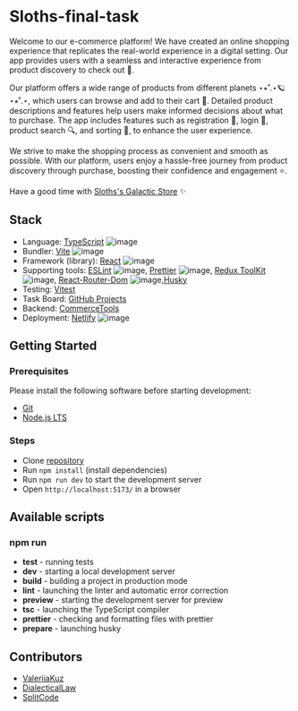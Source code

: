 # Sloths-final-task

Welcome to our e-commerce platform! We have created an online shopping experience that replicates the real-world experience in a digital setting. Our app provides users with a seamless and interactive experience from product discovery to check out 🚀.

Our platform offers a wide range of products from different planets ⋆⭒˚.⋆🪐 ⋆⭒˚.⋆, which users can browse and add to their cart 🛒. Detailed product descriptions and features help users make informed decisions about what to purchase. The app includes features such as registration 📝, login 🔐, product search 🔍, and sorting 📶, to enhance the user experience.

We strive to make the shopping process as convenient and smooth as possible. With our platform, users enjoy a hassle-free journey from product discovery through purchase, boosting their confidence and engagement ⭐.

Have a good time with [Sloths's Galactic Store](https://sloths-galactic-store.netlify.app/) ✨

## Stack

- Language: [TypeScript](https://www.typescriptlang.org/) ![image](https://img.shields.io/badge/TypeScript-007ACC?style=for-the-badge&logo=typescript&logoColor=white)
- Bundler: [Vite](https://vitejs.dev/) ![image](https://img.shields.io/badge/Vite-B73BFE?style=for-the-badge&logo=vite&logoColor=FFD62E)
- Framework (library): [React](https://react.dev/) ![image](https://img.shields.io/badge/React-20232A?style=for-the-badge&logo=react&logoColor=61DAFB)
- Supporting tools: [ESLint](https://eslint.org/) ![image](https://img.shields.io/badge/eslint-3A33D1?style=for-the-badge&logo=eslint&logoColor=white), [Prettier](https://prettier.io/) ![image](https://img.shields.io/badge/prettier-1A2C34?style=for-the-badge&logo=prettier&logoColor=F7BA3E), [Redux ToolKit](https://redux-toolkit.js.org/) ![image](https://img.shields.io/badge/Redux-593D88?style=for-the-badge&logo=redux&logoColor=white), [React-Router-Dom](https://reactrouter.com/) ![image](https://img.shields.io/badge/React_Router-CA4245?style=for-the-badge&logo=react-router&logoColor=white),[Husky](https://typicode.github.io/husky/)
- Testing: [Vitest](https://vitest.dev/)
- Task Board: [GitHub Projects](https://docs.github.com/en/issues/planning-and-tracking-with-projects/learning-about-projects/about-projects)
- Backend: [CommerceTools](https://docs.commercetools.com/docs/)
- Deployment: [Netlify](https://www.netlify.com/) ![image](https://img.shields.io/badge/Netlify-00C7B7?style=for-the-badge&logo=netlify&logoColor=white)

## Getting Started

### Prerequisites

Please install the following software before starting development:

- [Git](https://git-scm.com/downloads)
- [Node.js LTS](https://nodejs.org/en/download/)

### Steps

- Clone [repository](https://github.com/DialecticalLaw/sloths-final-task/)
- Run `npm install` (install dependencies)
- Run `npm run dev` to start the development server
- Open `http://localhost:5173/` in a browser

## Available scripts

### **npm run**

- **test** - running tests
- **dev** - starting a local development server
- **build** - building a project in production mode
- **lint** - launching the linter and automatic error correction
- **preview** - starting the development server for preview
- **tsc** - launching the TypeScript compiler
- **prettier** - checking and formatting files with prettier
- **prepare** - launching husky

## Contributors

- [ValeriiaKuz](https://github.com/ValeriiaKuz)
- [DialecticalLaw](https://github.com/DialecticalLaw)
- [SplitCode](https://github.com/SplitCode)

